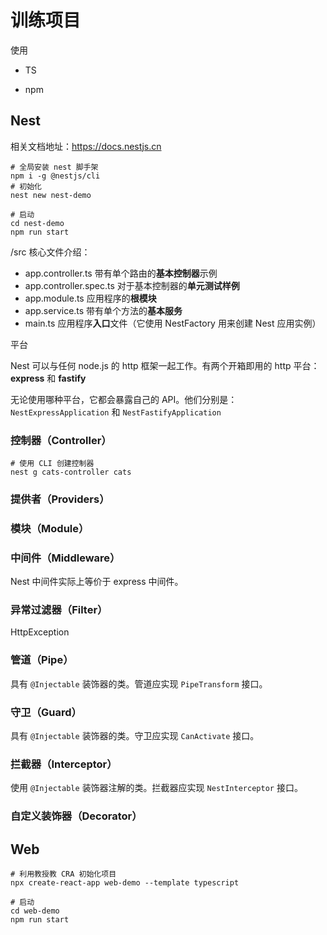 # 训练项目

使用 

* TS

* npm

## Nest

相关文档地址：<https://docs.nestjs.cn>

```shell
# 全局安装 nest 脚手架
npm i -g @nestjs/cli
# 初始化
nest new nest-demo

# 启动
cd nest-demo
npm run start
```

/src 核心文件介绍：

* app.controller.ts  带有单个路由的**基本控制器**示例
* app.controller.spec.ts  对于基本控制器的**单元测试样例**
* app.module.ts  应用程序的**根模块**
* app.service.ts  带有单个方法的**基本服务**
* main.ts  应用程序**入口**文件（它使用 NestFactory 用来创建 Nest 应用实例）

平台

Nest 可以与任何 node.js 的 http 框架一起工作。有两个开箱即用的 http 平台：**express** 和 **fastify**

无论使用哪种平台，它都会暴露自己的 API。他们分别是：`NestExpressApplication` 和 `NestFastifyApplication`

### 控制器（Controller）

```shell
# 使用 CLI 创建控制器
nest g cats-controller cats
```

### 提供者（Providers）

### 模块（Module）

### 中间件（Middleware）

Nest 中间件实际上等价于 express 中间件。

### 异常过滤器（Filter）

HttpException

### 管道（Pipe）

具有 `@Injectable` 装饰器的类。管道应实现 `PipeTransform` 接口。

### 守卫（Guard）

具有 `@Injectable` 装饰器的类。守卫应实现 `CanActivate` 接口。

### 拦截器（Interceptor）

使用 `@Injectable` 装饰器注解的类。拦截器应实现 `NestInterceptor` 接口。

### 自定义装饰器（Decorator）

## Web

```shell
# 利用教授教 CRA 初始化项目
npx create-react-app web-demo --template typescript

# 启动
cd web-demo
npm run start
```

